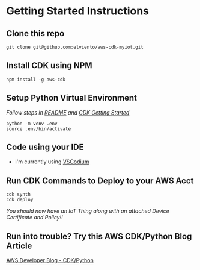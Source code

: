 # Getting Started Instructions

## Clone this repo

```
git clone git@github.com:elviento/aws-cdk-myiot.git
```

## Install CDK using NPM

```
npm install -g aws-cdk
```

## Setup Python Virtual Environment

*Follow steps in [README](./README.md) and [CDK Getting Started](https://docs.aws.amazon.com/cdk/latest/guide/getting_started.html)*

```
python -m venv .env
source .env/bin/activate
```

## Code using your IDE 

* I'm currently using [VSCodium](https://vscodium.com/)

## Run CDK Commands to Deploy to your AWS Acct

```
cdk synth
cdk deploy
```

*You should now have an IoT Thing along with an attached Device Certificate and Policy!!*

## Run into trouble?  Try this AWS CDK/Python Blog Article

[AWS Developer Blog - CDK/Python](https://aws.amazon.com/blogs/developer/getting-started-with-the-aws-cloud-development-kit-and-python/)